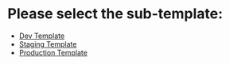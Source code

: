 # Please select the sub-template:

- [Dev Template](?template=dev.md)
- [Staging Template](?template=staging.md)
- [Production Template](?template=production.md)

